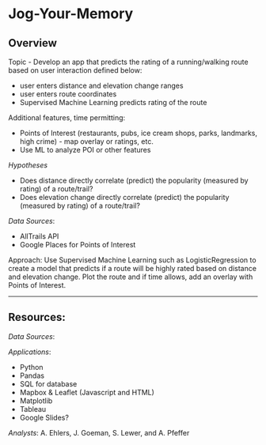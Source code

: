 # Jog-Your-Memory
## Overview
Topic - Develop an app that predicts the rating of a running/walking route based on user interaction defined below:
* user enters distance and elevation change ranges
* user enters route coordinates 
* Supervised Machine Learning predicts rating of the route

Additional features, time permitting:
* Points of Interest (restaurants, pubs, ice cream shops, parks, landmarks, high crime) - map overlay or ratings, etc.
* Use ML to analyze POI or other features

_Hypotheses_
*   Does distance directly correlate (predict) the popularity (measured by rating) of a route/trail? 
*   Does elevation change directly correlate (predict) the popularity (measured by rating) of a route/trail? 

_Data Sources_:
   * AllTrails API
   * Google Places for Points of Interest

Approach:  Use Supervised Machine Learning such as LogisticRegression to create a model that predicts if a route will be highly rated based on distance and elevation change. Plot the route and if time allows, add an overlay with Points of Interest.

___
## Resources:
_Data Sources_: 

_Applications_:
*  Python
*  Pandas
*  SQL for database
*  Mapbox & Leaflet (Javascript and HTML)
*  Matplotlib
*  Tableau
*  Google Slides?

_Analysts_: A. Ehlers, J. Goeman, S. Lewer, and A. Pfeffer

